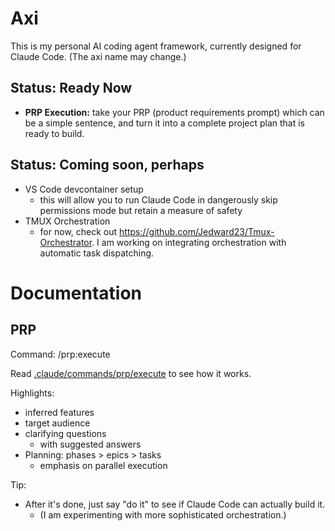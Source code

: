 # Axi

This is my personal AI coding agent framework, currently designed for Claude Code.
(The axi name may change.)

## Status: Ready Now

- **PRP Execution:** take your PRP (product requirements prompt) which can be a simple sentence, and turn it into a complete project plan that is ready to build.

## Status: Coming soon, perhaps

- VS Code devcontainer setup
  - this will allow you to run Claude Code in dangerously skip permissions mode but retain a measure of safety
- TMUX Orchestration
  - for now, check out https://github.com/Jedward23/Tmux-Orchestrator.  I am working on integrating orchestration with automatic task dispatching.

# Documentation

## PRP

Command: /prp:execute

Read [.claude/commands/prp/execute](prp/execute.md) to see how it works.

Highlights:
- inferred features
- target audience
- clarifying questions
  - with suggested answers
- Planning: phases > epics > tasks
  - emphasis on parallel execution

Tip:
- After it's done, just say "do it" to see if Claude Code can actually build it.
  - (I am experimenting with more sophisticated orchestration.)
